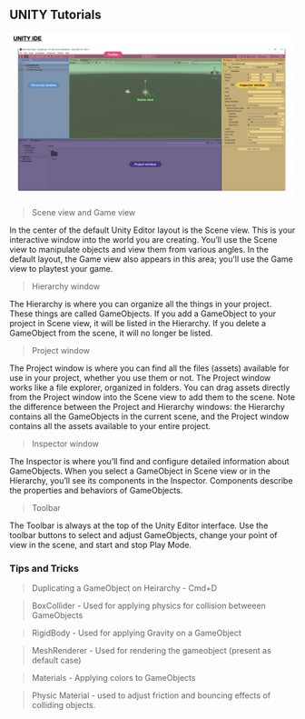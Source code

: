 ## UNITY Tutorials

![UNITY IDE](https://github.com/aveekroy/unity-tutorials/blob/main/Images/Image1.jpg)

> Scene view and Game view

In the center of the default Unity Editor layout is the Scene view. This is your interactive window into the world you are creating. You’ll use the Scene view to manipulate objects and view them from various angles.
In the default layout, the Game view also appears in this area; you’ll use the Game view to playtest your game.

> Hierarchy window

The Hierarchy is where you can organize all the things in your project. These things are called GameObjects.
If you add a GameObject to your project in Scene view, it will be listed in the Hierarchy. If you delete a GameObject from the scene, it will no longer be listed.

> Project window

The Project window is where you can find all the files (assets) available for use in your project, whether you use them or not.
The Project window works like a file explorer, organized in folders. You can drag assets directly from the Project window into the Scene view to add them to the scene.
Note the difference between the Project and Hierarchy windows: the Hierarchy contains all the GameObjects in the current scene, and the Project window contains all the assets available to your entire project.

> Inspector window

The Inspector is where you’ll find and configure detailed information about GameObjects.
When you select a GameObject in Scene view or in the Hierarchy, you’ll see its components in the Inspector. Components describe the properties and behaviors of GameObjects.

> Toolbar

The Toolbar is always at the top of the Unity Editor interface. Use the toolbar buttons to select and adjust GameObjects, change your point of view in the scene, and start and stop Play Mode.

### Tips and Tricks

> Duplicating a GameObject on Heirarchy - Cmd+D

> BoxCollider - Used for applying physics for collision betweeen GameObjects

> RigidBody - Used for applying Gravity on a GameObject

> MeshRenderer - Used for rendering the gameobject (present as default case)

> Materials - Applying colors to GameObjects

> Physic Material - used to adjust friction and bouncing effects of colliding objects.
